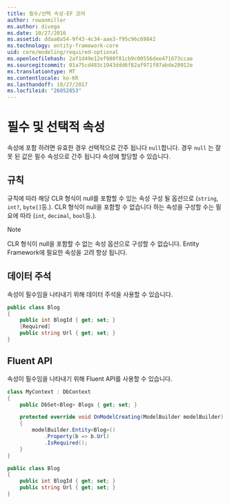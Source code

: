 ```yaml
---
title: 필수/선택 속성-EF 코어
author: rowanmiller
ms.author: divega
ms.date: 10/27/2016
ms.assetid: ddaa0a54-9f43-4c34-aae3-f95c96c69842
ms.technology: entity-framework-core
uid: core/modeling/required-optional
ms.openlocfilehash: 2af1d49e12ef980f81cb9c00556dee471673ccae
ms.sourcegitcommit: 01a75cd483c1943ddd6f82af971f07abde20912e
ms.translationtype: MT
ms.contentlocale: ko-KR
ms.lasthandoff: 10/27/2017
ms.locfileid: "26052853"
---
```

# <a name="required-and-optional-properties"></a>필수 및 선택적 속성

속성에 포함 하려면 유효한 경우 선택적으로 간주 됩니다 `null`합니다. 경우 `null` 는 잘못 된 값은 필수 속성으로 간주 됩니다 속성에 할당할 수 있습니다.

## <a name="conventions"></a>규칙

규칙에 따라 해당 CLR 형식이 null를 포함할 수 있는 속성 구성 될 옵션으로 (`string`, `int?`, `byte[]`등.). CLR 형식이 null을 포함할 수 없습니다 하는 속성을 구성할 수는 필요에 따라 (`int`, `decimal`, `bool`등.).

> [!NOTE]  
> CLR 형식이 null을 포함할 수 없는 속성 옵션으로 구성할 수 없습니다. Entity Framework에 필요한 속성을 고려 항상 됩니다.

## <a name="data-annotations"></a>데이터 주석

속성이 필수임을 나타내기 위해 데이터 주석을 사용할 수 있습니다.

<!-- [!code-csharp[Main](samples/core/Modeling/DataAnnotations/Samples/Required.cs?highlight=4)] -->
``` csharp
public class Blog
{
    public int BlogId { get; set; }
    [Required]
    public string Url { get; set; }
}
```

## <a name="fluent-api"></a>Fluent API

속성이 필수임을 나타내기 위해 Fluent API를 사용할 수 있습니다.

<!-- [!code-csharp[Main](samples/core/Modeling/FluentAPI/Samples/Required.cs?highlight=7,8,9)] -->
``` csharp
class MyContext : DbContext
{
    public DbSet<Blog> Blogs { get; set; }

    protected override void OnModelCreating(ModelBuilder modelBuilder)
    {
        modelBuilder.Entity<Blog>()
            .Property(b => b.Url)
            .IsRequired();
    }
}

public class Blog
{
    public int BlogId { get; set; }
    public string Url { get; set; }
}
```

